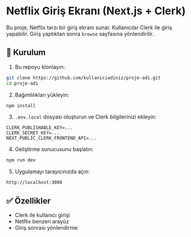 # Netflix Giriş Ekranı (Next.js + Clerk)

Bu proje, Netflix tarzı bir giriş ekranı sunar. Kullanıcılar Clerk ile giriş yapabilir. Giriş yaptıktan sonra `browse` sayfasına yönlendirilir.

## 🔧 Kurulum

1. Bu repoyu klonlayın:

```bash
git clone https://github.com/kullaniciadiniz/proje-adi.git
cd proje-adi
```

2. Bağımlılıkları yükleyin:

```bash
npm install
```

3. `.env.local` dosyası oluşturun ve Clerk bilgilerinizi ekleyin:

```env
CLERK_PUBLISHABLE_KEY=...
CLERK_SECRET_KEY=...
NEXT_PUBLIC_CLERK_FRONTEND_API=...
```

4. Geliştirme sunucusunu başlatın:

```bash
npm run dev
```

5. Uygulamayı tarayıcınızda açın:

```
http://localhost:3000
```

## ✅ Özellikler

* Clerk ile kullanıcı girişi
* Netflix benzeri arayüz
* Giriş sonrası yönlendirme
